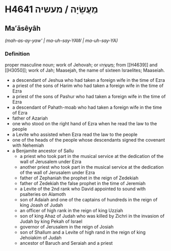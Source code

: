 # H4641 מַעֲשֵׂיָה / מעשיה

## Maʻăsêyâh

_(mah-as-ay-yaw' | ma-uh-say-YAW | ma-uh-say-YA)_

### Definition

proper masculine noun; work of Jehovah; or מַעֲשֵׂיָהוּ; from [[H4639]] and [[H3050]]; work of Jah; Maasejah, the name of sixteen Israelites; Maaseiah.

- a descendant of Jeshua who had taken a foreign wife in the time of Ezra
- a priest of the sons of Harim who had taken a foreign wife in the time of Ezra
- a priest of the sons of Pashur who had taken a foreign wife in the time of Ezra
- a descendant of Pahath-moab who had taken a foreign wife in the time of Ezra
- father of Azariah
- one who stood on the right hand of Ezra when he read the law to the people
- a Levite who assisted when Ezra read the law to the people
- one of the heads of the people whose descendants signed the covenant with Nehemiah
- a Benjamite ancestor of Sallu
    - a priest who took part in the musical service at the dedication of the wall of Jerusalem under Ezra
    - another priest who took part in the musical service at the dedication of the wall of Jerusalem under Ezra
    - father of Zephaniah the prophet in the reign of Zedekiah
    - father of Zedekiah the false prophet in the time of Jeremiah
    - a Levite of the 2nd rank who David appointed to sound with psalteries on Alamoth
    - son of Adaiah and one of the captains of hundreds in the reign of king Joash of Judah
    - an officer of high rank in the reign of king Uzziah
    - son of king Ahaz of Judah who was killed by Zichri in the invasion of Judah by king Pekah of Israel
    - governor of Jerusalem in the reign of Josiah
    - son of Shallum and a Levite of high rand in the reign of king Jehoiakim of Judah
    - ancestor of Baruch and Seraiah and a priest
